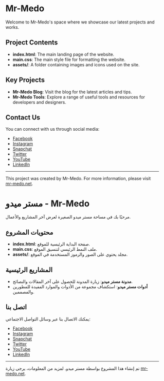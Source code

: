 # Mr-Medo

Welcome to Mr-Medo's space where we showcase our latest projects and works.

## Project Contents
- **index.html**: The main landing page of the website.
- **main.css**: The main style file for formatting the website.
- **assets/**: A folder containing images and icons used on the site.

## Key Projects
- **Mr-Medo Blog**: Visit the blog for the latest articles and tips.
- **Mr-Medo Tools**: Explore a range of useful tools and resources for developers and designers.

## Contact Us
You can connect with us through social media:
- [Facebook](https://www.facebook.com/Master.Medo.official)
- [Instagram](https://www.instagram.com/geek_medo/)
- [Snapchat](https://www.snapchat.com/add/geek_medo)
- [Twitter](https://twitter.com/mr_medo_net)
- [YouTube](https://www.youtube.com/c/MasterMedo)
- [LinkedIn](https://linkedin.com/in/mr-medo)

---
This project was created by Mr-Medo. For more information, please visit [mr-medo.net](https://www.mr-medo.net/).
# مستر ميدو - Mr-Medo

مرحبًا بك في مساحة مستر ميدو الصغيرة لعرض آخر المشاريع والأعمال.

## محتويات المشروع
- **index.html**: صفحة البداية الرئيسية للموقع.
- **main.css**: ملف النمط الرئيسي لتنسيق الموقع.
- **assets/**: مجلد يحتوي على الصور والرموز المستخدمة في الموقع.

## المشاريع الرئيسية
- **مدونة مستر ميدو**: زيارة المدونة للحصول على آخر المقالات والنصائح.
- **أدوات مستر ميدو**: استكشاف مجموعة من الأدوات والموارد المفيدة للمطورين والمصممين.

## اتصل بنا
يمكنك الاتصال بنا عبر وسائل التواصل الاجتماعي:
- [Facebook](https://www.facebook.com/Master.Medo.official)
- [Instagram](https://www.instagram.com/geek_medo/)
- [Snapchat](https://www.snapchat.com/add/geek_medo)
- [Twitter](https://twitter.com/mr_medo_net)
- [YouTube](https://www.youtube.com/c/MasterMedo)
- [LinkedIn](https://linkedin.com/in/mr-medo)


---
تم إنشاء هذا المشروع بواسطة مستر ميدو. لمزيد من المعلومات، يرجى زيارة [mr-medo.net](https://www.mr-medo.net/).
